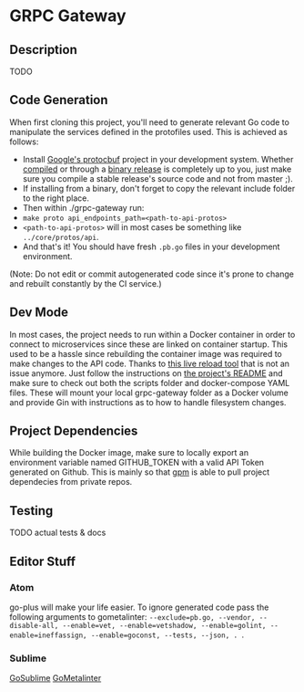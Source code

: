 # GRPC Gateway

## Description
TODO

## Code Generation
When first cloning this project, you'll need to generate relevant Go code to manipulate the services defined in the protofiles used. This is achieved as follows:

* Install [Google's protocbuf](https://github.com/google/protobuf) project in your development system. Whether [compiled](https://github.com/google/protobuf/blob/master/src/README.md) or through a [binary release](https://github.com/google/protobuf/releases) is completely up to you, just make sure you compile a stable release's source code and not from master ;).
* If installing from a binary, don't forget to copy the relevant include folder to the right place.
* Then within ./grpc-gateway run:
* `make proto api_endpoints_path=<path-to-api-protos>`
* `<path-to-api-protos>` will in most cases be something like `../core/protos/api`.
* And that's it! You should have fresh `.pb.go` files in your development environment.

(Note: Do not edit or commit autogenerated code since it's prone to change and rebuilt constantly by the CI service.)

## Dev Mode
In most cases, the project needs to run within a Docker container in order to connect to microservices since these are linked on container startup. This used to be a hassle since rebuilding the container image was required to make changes to the API code. Thanks to [this live reload tool](https://github.com/codegangsta/gin) that is not an issue anymore. Just follow the instructions on [the project's README](/README.md) and make sure to check out both the scripts folder and docker-compose YAML files. These will mount your local grpc-gateway folder as a Docker volume and provide Gin with instructions as to how to handle filesystem changes.

## Project Dependencies
While building the Docker image, make sure to locally export an environment variable named GITHUB_TOKEN with a valid API Token generated on Github. This is mainly so that [gpm](https://github.com/pote/gpm) is able to pull project dependecies from private repos.

## Testing
TODO actual tests & docs

## Editor Stuff
### Atom
go-plus will make your life easier. To ignore generated code pass the following arguments to gometalinter:
`--exclude=pb.go, --vendor, --disable-all, --enable=vet, --enable=vetshadow, --enable=golint, --enable=ineffassign, --enable=goconst, --tests, --json, .
`.
### Sublime
[GoSublime](https://github.com/DisposaBoy/GoSublime)
[GoMetalinter](https://github.com/alecthomas/gometalinter)
